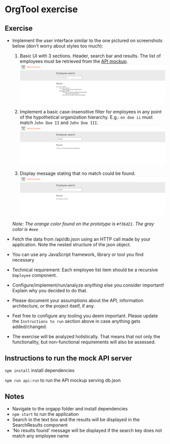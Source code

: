 # OrgTool exercise

## Exercise

- Implement the user interface similar to the one pictured on screenshots below (don't worry about styles too much):

  1. Basic UI with 3 sections. Header, search bar and results.
  The list of employees must be retrieved from the [API mockup](http://localhost:4000/employees).
  ![initial state](./screenshots/InitialState.png)
  
  2. Implement a basic case-insensitive filter for employees in any point of the hypothetical organization hierarchy. E.g.: `on doe ii` must match `John Doe II` and `John Doe III`.
  ![deep node found](./screenshots/DeepNodeFound.png)
  
  3. Display message stating that no match could be found.
  ![empty state](./screenshots/EmptyState.png)

  _Note: The orange color found on the prototype is `#f36d21`. The gray color is `#eee`_
  
- Fetch the data from /api/db.json using an HTTP call made by your application. Note the nested structure of the json object.
- You can use any JavaScript framework, library or tool you find necessary
- Technical requirement: Each employee list item should be a recursive `Employee` component.
- Configure/implement/run/analyze _anything_ else you consider important! Explain why you decided to do that.
- Please document your assumptions about the API, information architecture, or the project itself, if any.
- Feel free to configure any tooling you deem important. Please update the `Instructions to run` section above in case anything gets added/changed.
- The exercise will be analyzed holistically. That means that not only the functionality, but non-functional requirements will also be assessed.

## Instructions to run the mock API server

`npm install` install dependencies

`npm run api:run` to run the API mockup serving db.json

## Notes
- Navigate to the orgapp folder and install dependencies
- `npm start` to run the application
- Search in the text box and the results will be displayed in the SearchResults component
- 'No results found' message will be displayed if the search key does not match any employee name
